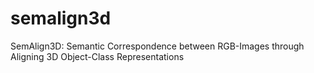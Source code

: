 # semalign3d
SemAlign3D: Semantic Correspondence between RGB-Images through Aligning 3D Object-Class Representations
